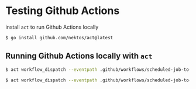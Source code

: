 # Testing Github Actions

install `act` to run Github Actions locally

```sh
$ go install github.com/nektos/act@latest
```

## Running Github Actions locally with `act`

```sh
$ act workflow_dispatch --eventpath .github/workflows/scheduled-job-to-every-2-weeks/biweekly.event
```

```sh
$ act workflow_dispatch --eventpath .github/workflows/scheduled-job-to-every-2-weeks/not-biweekly.event
```

